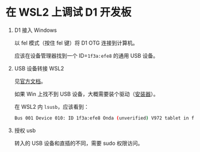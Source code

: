 ﻿# 在 WSL2 上调试 D1 开发板

1. D1 接入 Windows

   以 fel 模式（按住 fel 键）将 D1 OTG 连接到计算机。

   应该在设备管理器找到一个 ID=`1f3a:efe8` 的通用 USB 设备。

2. USB 设备转接 WSL2

   见[官方文档](https://docs.microsoft.com/zh-cn/windows/wsl/connect-usb)。

   如果 Win 上找不到 USB 设备，大概需要装个驱动（[安装器](https://github.com/pbatard/libwdi/releases)）。

   在 WSL2 内 `lsusb`，应该看到：

   ```bash
   Bus 001 Device 010: ID 1f3a:efe8 Onda (unverified) V972 tablet in flashing mode
   ```

3. 授权 usb

   转入的 USB 设备和直插的不同，需要 sudo 权限访问。
